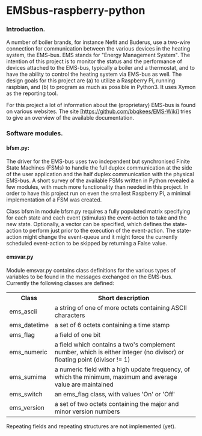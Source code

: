 # EMSbus-raspberry-python

### Introduction.

A number of boiler brands, for instance Nefit and Buderus, use a two-wire
connection for communication between the various devices in the heating system,
the EMS-bus. EMS stands for "Energy Management System". The intention of this
project is to monitor the status and the performance of devices attached to the
EMS-bus, typically a boiler and a thermostat, and to have the ability to control
the heating system via EMS-bus as well. The design goals for this project are
(a) to utilize a Raspberry Pi, running raspbian, and (b) to program as much as
possible in Python3. It uses Xymon as the reporting tool.

For this project a lot of information about the (proprietary) EMS-bus is found
on various websites. The site [https://github.com/bbqkees/EMS-Wiki] tries to
give an overview of the available documentation.

### Software modules.

#### bfsm.py:

The driver for the EMS-bus uses two independent but synchronised Finite State
Machines (FSMs) to handle the full duplex communication at the side of the user
application and the half duplex communication with the physical EMS-bus. A short
survey of the available FSMs written in Python revealed a few modules, with much
more functionality than needed in this project. In order to have this project
run on even the smallest Raspberry Pi, a minimal implementation of a FSM was
created.

Class bfsm in module bfsm.py requires a fully populated matrix specifying for
each state and each event (stimulus) the event-action to take and the new state.
Optionally, a vector can be specified, which defines the state-action to perform
just prior to the execution of the event-action. The state-action might change
the event-queue and it might force the currently scheduled event-action to be
skipped by returning a False value.

#### emsvar.py

Module emsvar.py contains class definitions for the various types of variables
to be found in the messages exchanged on the EMS-bus. Currently the following
classes are defined:
<br>
<table>
 <tr> <th>Class</th> <th>Short description</th> </tr>
 <tr> <td>ems_ascii</td> <td>a string of one of more octets containing ASCII characters</td> </tr>
 <tr> <td>ems_datetime</td> <td>a set of 6 octets containing a time stamp</td> </tr>
 <tr> <td>ems_flag</td> <td>a field of one bit</td> </tr>
 <tr> <td>ems_numeric</td> <td>a field which contains a two's complement number, which is either integer (no divisor) or floating point (divisor != 1)</td> </tr>
 <tr> <td>ems_sumima</td> <td>a numeric field with a high update frequency, of which the minimum, maximum and average value are maintained</td> </tr>
 <tr> <td>ems_switch</td> <td>an ems_flag class, with values 'On' or 'Off'</td> </tr>
 <tr> <td>ems_version</td> <td>a set of two octets containing the major and minor version numbers</td> </tr>
</table>

Repeating fields and repeating structures are not implemented (yet).

